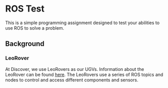 # ROS Test
This is a simple programming assignment designed to test your abilities to use ROS to solve a problem.

## Background

### LeoRover
At Discover, we use LeoRovers as our UGVs. Information about the LeoRover can be found [here](leorover.tech). The LeoRovers use a series of ROS topics and nodes to control and access different components and sensors.
